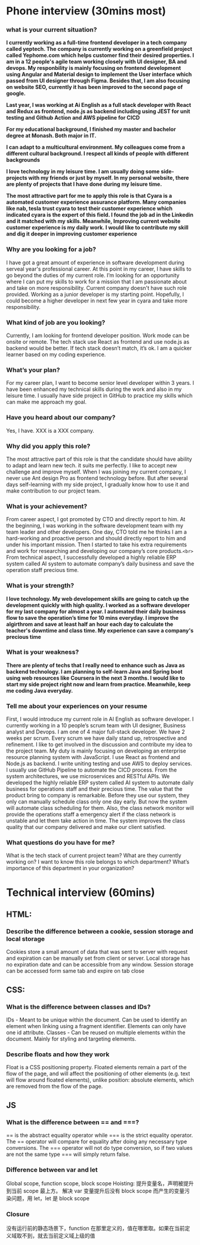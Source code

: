 # Phone interview (30mins most)

### **what is your current situation?**

**I currently working as a full-time frontend developer in a tech company called yeptech. The company is currently working on a greenfield project called Yephome.com which helps customer find their desired properties. I am in a 12 people's agile team working closely with UI designer, BA and devops. My responbility is mainly focusing on frontend development using Angular and Material design to implement the User interface which passed from UI designer through Figma. Besides that, I am also focusing on website SEO, currently it has been improved to the second page of google.**

**Last year, I was working at Ai English as a full stack developer with React and Redux as frontend, node.js as backend including using JEST for unit testing and Github Action and AWS pipeline for CICD**

**For my educational background, I finished my master and bachelor degree at Monash. Both major in IT.**

**I can adapt to a multicultural environment. My colleagues come from a different cultural background. I respect all kinds of people with different backgrounds**

**I love technology in my leisure time. I am usually doing some side-projects with my friends or just by myself. In my personal website, there are plenty of projects that I have done during my leisure time.**

**The most attractive part for me to apply this role is that Cyara is a automated customer experience assurance platform. Many companies like nab, tesla trust cyara to test their customer experience which indicated cyara is the expert of this field. I found the job ad in the Linkedin and it matched with my skills. Meanwhile, Improving current website customer experience is my daily work. I would like to contribute my skill and dig it deeper in improving customer experience**

### **Why are you looking for a job?**

I have got a great amount of experience in software development during serveal year's professional career. At this point in my career, I have skills to go beyond the duties of my current role. I’m looking for an opportunity where I can put my skills to work for a mission that I am passionate about and take on more responsibility. Current company doesn't have such role provided. Working as a junior developer is my starting point. Hopefully, I could become a higher developer in next few year in cyara and take more responsibility.

### **What kind of job are you looking?**

Currently, I am looking for frontend developer position. Work mode can be onsite or remote. The tech stack use React as frontend and use node.js as backend would be better. If tech stack doesn’t match, it’s ok. I am a quicker learner based on my coding experience.

### **What’s your plan?**

For my career plan, I want to become senior level developer within 3 years. I have been enhanced my technical skills during the work and also in my leisure time. I usually have side project in GitHub to practice my skills which can make me approach my goal.

### **Have you heard about our company?**

Yes, I have. XXX is a XXX company.

### **Why did you apply this role?**

The most attractive part of this role is that the candidate should have ability to adapt and learn new tech. it suits me perfectly. I like to accept new challenge and improve myself. When I was joining my current company, I never use Ant design Pro as frontend technology before. But after several days self-learning with my side project, I gradually know how to use it and make contribution to our project team.

### **What is your achievement?**

From career aspect, I got promoted by CTO and directly report to him. At the beginning, I was working in the software development team with my team leader and other developers. One day, CTO told me he thinks I am a hard-working and proactive person and should directly report to him and under his important mission. Then I started to take his extra requirements and work for researching and developing our company’s core products.`<br>`
From technical aspect, I successfully developed a highly reliable ERP system called AI system to automate company’s daily business and save the operation staff precious time.

### **What is your strength?**

**I love technology. My web developement skills are going to catch up the development quickly with high quality. I worked as a software developer for my last company for almost a year. I automated their daily business flow to save the operation’s time for 10 mins everyday. I improve the algirthrom and save at least half an hour each day to calculate the teacher's downtime and class time. My experience can save a company's precious time**

### **What is your weakness?**

**There are plenty of techs that I really need to enhance such as Java as backend technology. I am planning to self-learn Java and Spring boot using web resources like Coursera in the next 3 months. I would like to start my side project right now and learn from practice. Meanwhile, keep me coding Java everyday.**

### **Tell me about your experiences on your resume**

First, I would introduce my current role in AI English as software developer. I currently working in a 10 people’s scrum team with UI designer, Business analyst and Devops. I am one of 4 major full-stack developer. We have 2 weeks per scrum. Every scrum we have daily stand up, retrospective and refinement. I like to get involved in the discussion and contribute my idea to the project team. My duty is mainly focusing on developing an enterprise resource planning system with JavaScript. I use React as frontend and Node.js as backend. I write uniting testing and use AWS to deploy services. I usually use GitHub Pipeline to automate the CICD process. From the system architectures, we use microservices and RESTful APIs.
We developed the highly reliable ERP system called AI system to automate daily business for operations staff and their precious time. The value that the product bring to company is remarkable. Before they use our system, they only can manually schedule class only one day early. But now the system will automate class scheduling for them. Also, the class network monitor will provide the operations staff a emergency alert if the class network is unstable and let them take action in time. The system improves the class quality that our company delivered and make our client satisfied.

### **What questions do you have for me?**

What is the tech stack of current project team?
What are they currently working on?
I want to know this role belongs to which department?
What’s importance of this department in your organization?

# Technical interview (60mins)

## HTML:

### **Describe the difference between a cookie, session storage and local storage**

Cookies store a small amount of data that was sent to server with request and expiration can be manually set from client or server. Local storage has no expiration date and can be accessible from any window. Session storage can be accessed form same tab and expire on tab close

## CSS:

### **What is the difference between classes and IDs?**

IDs - Meant to be unique within the document. Can be used to identify an element when
linking using a fragment identifier. Elements can only have one id attribute.
Classes - Can be reused on multiple elements within the document. Mainly for styling and
targeting elements.

### **Describe floats and how they work**

Float is a CSS positioning property. Floated elements remain a part of the flow of the page,
and will affect the positioning of other elements (e.g. text will flow around floated elements),
unlike position: absolute elements, which are removed from the flow of the page.

## JS

### **What is the difference between == and ===?**

== is the abstract equality operator while === is the strict equality operator. The == operator
will compare for equality after doing any necessary type conversions. The === operator will
not do type conversion, so if two values are not the same type === will simply return false.

### **Difference between var and let**

Global scope, function scope, block scope
Hoisting: 提升变量名，声明被提升到当前 scope 最上方。
解决 var 变量提升后没有 block scope 而产生的变量污染问题，用 let，let 是 block scope

### **Closure**

没有运行前的静态场景下，function 在那里定义的，值在哪里取。如果在当前定义域取不到，就去当前定义域上级的值

